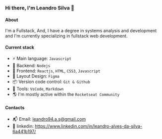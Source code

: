 ### Hi there, I'm Leandro Silva 👋

#### About

I'm a Fullstack, And, I have a degree in systems analysis and development and I'm currently specializing in fullstack web development.

#### Current stack
- ⚡️ Main language: `Javascript`
- 📡 Backend: `Nodejs`
- 🎉 Frontend: `Reactjs`, `HTML`, `CSS3`, `Javascript`
- 🎨 Layout Design: `Figma`
- 📦️ Version code control: `Git & Github`
- 🔧 Tools: `VsCode`, `Markdown`
- 🌎 I'm mostly active within the `Rocketseat Community`

#### Contacts
- 📬 Email: leandro94.a.s@gmail.com
- 👤 linkedin: https://www.linkedin.com/in/leandro-alves-da-silva-6a441b197/
